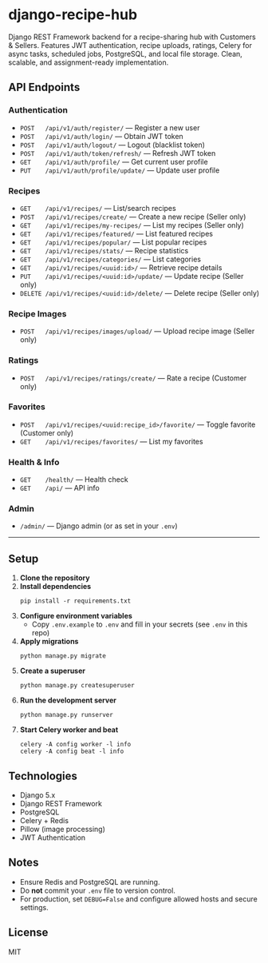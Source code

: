 # django-recipe-hub

Django REST Framework backend for a recipe-sharing hub with Customers & Sellers. Features JWT authentication, recipe uploads, ratings, Celery for async tasks, scheduled jobs, PostgreSQL, and local file storage. Clean, scalable, and assignment-ready implementation.

## API Endpoints

### Authentication

- `POST   /api/v1/auth/register/` — Register a new user
- `POST   /api/v1/auth/login/` — Obtain JWT token
- `POST   /api/v1/auth/logout/` — Logout (blacklist token)
- `POST   /api/v1/auth/token/refresh/` — Refresh JWT token
- `GET    /api/v1/auth/profile/` — Get current user profile
- `PUT    /api/v1/auth/profile/update/` — Update user profile

### Recipes

- `GET    /api/v1/recipes/` — List/search recipes
- `POST   /api/v1/recipes/create/` — Create a new recipe (Seller only)
- `GET    /api/v1/recipes/my-recipes/` — List my recipes (Seller only)
- `GET    /api/v1/recipes/featured/` — List featured recipes
- `GET    /api/v1/recipes/popular/` — List popular recipes
- `GET    /api/v1/recipes/stats/` — Recipe statistics
- `GET    /api/v1/recipes/categories/` — List categories
- `GET    /api/v1/recipes/<uuid:id>/` — Retrieve recipe details
- `PUT    /api/v1/recipes/<uuid:id>/update/` — Update recipe (Seller only)
- `DELETE /api/v1/recipes/<uuid:id>/delete/` — Delete recipe (Seller only)

### Recipe Images

- `POST   /api/v1/recipes/images/upload/` — Upload recipe image (Seller only)

### Ratings

- `POST   /api/v1/recipes/ratings/create/` — Rate a recipe (Customer only)

### Favorites

- `POST   /api/v1/recipes/<uuid:recipe_id>/favorite/` — Toggle favorite (Customer only)
- `GET    /api/v1/recipes/favorites/` — List my favorites

### Health & Info

- `GET    /health/` — Health check
- `GET    /api/` — API info

### Admin

- `/admin/` — Django admin (or as set in your `.env`)

---

## Setup

1. **Clone the repository**
2. **Install dependencies**
   ```
   pip install -r requirements.txt
   ```
3. **Configure environment variables**
   - Copy `.env.example` to `.env` and fill in your secrets (see `.env` in this repo)
4. **Apply migrations**
   ```
   python manage.py migrate
   ```
5. **Create a superuser**
   ```
   python manage.py createsuperuser
   ```
6. **Run the development server**
   ```
   python manage.py runserver
   ```
7. **Start Celery worker and beat**
   ```
   celery -A config worker -l info
   celery -A config beat -l info
   ```

## Technologies

- Django 5.x
- Django REST Framework
- PostgreSQL
- Celery + Redis
- Pillow (image processing)
- JWT Authentication

## Notes

- Ensure Redis and PostgreSQL are running.
- Do **not** commit your `.env` file to version control.
- For production, set `DEBUG=False` and configure allowed hosts and secure settings.

## License

MIT
